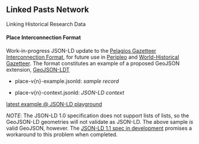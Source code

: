 ## Linked Pasts Network

Linking Historical Research Data

#### Place Interconnection Format

Work-in-progress JSON-LD update to the [Pelagios Gazetteer Interconnection Format](https://github.com/pelagios/pelagios-cookbook/wiki/Pelagios-Gazetteer-Interconnection-Format), for future use in [Peripleo](http://peripleo.pelagios.org) and [World-Historical Gazetteer](http://whgazetteer.org). The format constitutes an example of a proposed GeoJSON extension, [GeoJSON-LDT](https://github.com/kgeographer/geojson-ldt)

- place-v{n}-example.jsonld: _sample record_

- place-v{n}-context.jsonld: _JSON-LD context_

[latest example @ JSON-LD playground](http://tinyurl.com/yd5brj66)

*NOTE*: The JSON-LD 1.0 specification does not support lists of lists, so the GeoJSON-LD geometries will not validate as JSON-LD. The above sample _*is*_ valid GeoJSON, however. The [JSON-LD 1.1 spec in development](https://json-ld.org/spec/latest/json-ld/) promises a workaround to this problem when completed.
